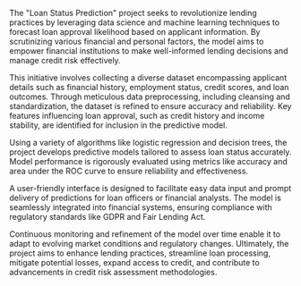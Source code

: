 The "Loan Status Prediction" project seeks to revolutionize lending practices by leveraging data science and machine learning techniques to forecast loan approval likelihood based on applicant information. By scrutinizing various financial and personal factors, the model aims to empower financial institutions to make well-informed lending decisions and manage credit risk effectively.

This initiative involves collecting a diverse dataset encompassing applicant details such as financial history, employment status, credit scores, and loan outcomes. Through meticulous data preprocessing, including cleansing and standardization, the dataset is refined to ensure accuracy and reliability. Key features influencing loan approval, such as credit history and income stability, are identified for inclusion in the predictive model.

Using a variety of algorithms like logistic regression and decision trees, the project develops predictive models tailored to assess loan status accurately. Model performance is rigorously evaluated using metrics like accuracy and area under the ROC curve to ensure reliability and effectiveness.

A user-friendly interface is designed to facilitate easy data input and prompt delivery of predictions for loan officers or financial analysts. The model is seamlessly integrated into financial systems, ensuring compliance with regulatory standards like GDPR and Fair Lending Act.

Continuous monitoring and refinement of the model over time enable it to adapt to evolving market conditions and regulatory changes. Ultimately, the project aims to enhance lending practices, streamline loan processing, mitigate potential losses, expand access to credit, and contribute to advancements in credit risk assessment methodologies.

